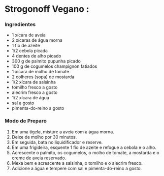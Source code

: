 # Strogonoff Vegano : 

### Ingredientes



- 1 xícara de aveia
- 2 xícaras de água morna
- 1 fio de azeite
- 1/2 cebola picada
- 4 dentes de alho picado
- 300 g de palmito pupunha picado
- 100 g de cogumelos champignon fatiados
- 1 xícara de molho de tomate
- 2 colheres (sopa) de mostarda
- 1/2 xícara de salsinha
- tomilho fresco a gosto
- alecrim fresco a gosto
- 1/2 xícara de água
- sal a gosto
- pimenta-do-reino a gosto



### Modo de Preparo



1. Em uma tigela, misture a aveia com a água morna.
2. Deixe de molho por 30 minutos.
3. Em seguida, bata no liquidificador e reserve.
4. Em uma frigideira, esquente 1 fio de azeite e refogue a cebola e o alho.
5. Acrescente o palmito, os cogumelos, o molho de tomate, a mostarda e o creme de aveia reservado.
6. Mexa bem e acrescente a salsinha, o tomilho e o alecrim fresco.
7. Adicione a água e tempere com sal e pimenta-do-reino a gosto.

